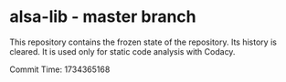 # alsa-lib - master branch

This repository contains the frozen state of the repository.
Its history is cleared. It is used only for static code
analysis with Codacy.

Commit Time: 1734365168